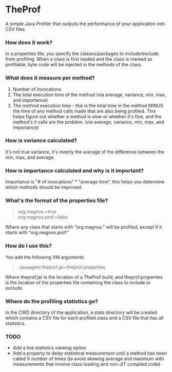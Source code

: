 TheProf
=======

A simple Java Profiler that outputs the performance of your application into CSV files.

### How does it work?

In a properties file, you specify the classes/packages to include/exclude from profiling. When a class is first loaded
and the class is marked as profilable, byte code will be injected in the methods of the class.

### What does it measure per method?

1. Number of invocations
2. The total execution time of the method (via average, variance, min, max, and importance)
3. The method execution time - this is the total time in the method MINUS the time of any method calls made that are also being profiled. This helps figure out whether a method is slow or whether it's fine, and the method's it calls are the problem.  (via average, variance, min, max, and importance)

### How is variance calculated?

It's not true variance, it's meerly the average of the difference between the min, max, and average.

### How is importance calculated and why is it important?

Importance is "# of invocations" * "average time", this helps you determine which methods should be improved.

### What's the format of the properties file?

> org.magnos.=true  
> org.magnos.prof.=false

Where any class that starts with "org.magnos." will be profiled, except if it starts with "org.magnos.prof."

### How do I use this?

You add the following VM arguments:
> -javaagent:theprof.jar=theprof.properties

Where theprof.jar is the location of a TheProf build, and theprof.properties is the location of the properties file containing the class to include or exclude.

### Where do the profiling statistics go?

In the CWD directory of the application, a stats directory will be created which contains a CSV file for each profiled class and a CSV file that has all statistics.

### TODO

* Add a live statistics viewing option
* Add a property to delay statistical measurement until a method has been called X number of times (to avoid skewing average and maximum with measurements that involve class loading and non-JIT compiled code).
